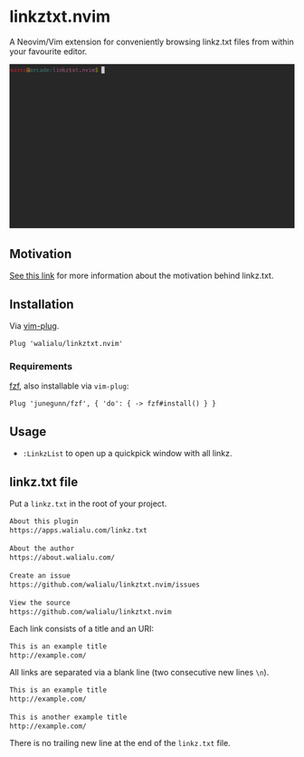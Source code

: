 linkztxt.nvim
=============

A Neovim/Vim extension for conveniently browsing linkz.txt files
from within your favourite editor.

![demo gif](demo.gif)

## Motivation

[See this link](https://apps.walialu.com/linkz.txt)
for more information about the motivation behind linkz.txt.

## Installation

Via [vim-plug](https://github.com/junegunn/vim-plug).

```text
Plug 'walialu/linkztxt.nvim'
```

### Requirements

[fzf](https://github.com/junegunn/fzf), also installable via `vim-plug`:

```text
Plug 'junegunn/fzf', { 'do': { -> fzf#install() } }
```

## Usage

 - `:LinkzList` to open up a quickpick window with all linkz.

## linkz.txt file

Put a `linkz.txt` in the root of your project.

```text
About this plugin
https://apps.walialu.com/linkz.txt

About the author
https://about.walialu.com/

Create an issue
https://github.com/walialu/linkztxt.nvim/issues

View the source
https://github.com/walialu/linkztxt.nvim
```

Each link consists of a title and an URI:

```text
This is an example title
http://example.com/
```

All links are separated via a blank line (two consecutive new lines `\n`).

```text
This is an example title
http://example.com/

This is another example title
http://example.com/
```

There is no trailing new line at the end of the `linkz.txt` file.

